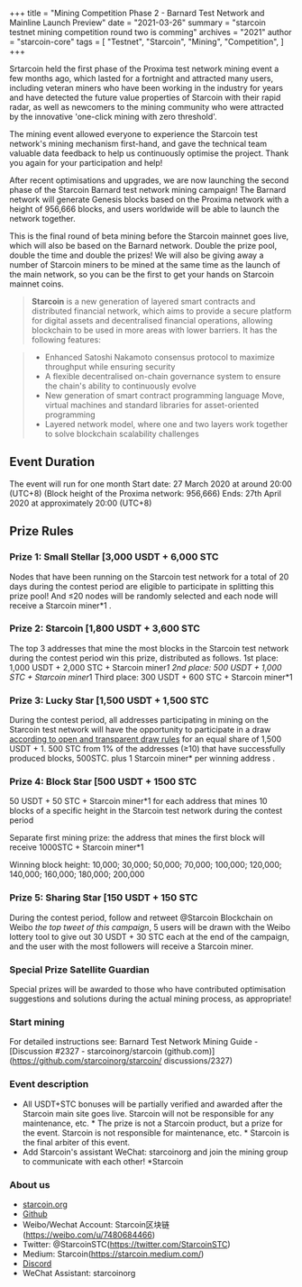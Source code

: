 +++
title = "Mining Competition Phase 2 - Barnard Test Network and Mainline Launch Preview"
date = "2021-03-26"
summary = "starcoin testnet mining competition round two is comming"
archives = "2021"
author = "starcoin-core"
tags = [
    "Testnet",
    "Starcoin",
	"Mining",
	"Competition",
]
+++

Srtarcoin held the first phase of the Proxima test network mining event a few months ago, which lasted for a fortnight and attracted many users, including veteran miners who have been working in the industry for years and have detected the future value properties of Starcoin with their rapid radar, as well as newcomers to the mining community who were attracted by the innovative 'one-click mining with zero threshold'. 

The mining event allowed everyone to experience the Starcoin test network's mining mechanism first-hand, and gave the technical team valuable data feedback to help us continuously optimise the project. Thank you again for your participation and help!

After recent optimisations and upgrades, we are now launching the second phase of the Starcoin Barnard test network mining campaign! The Barnard network will generate Genesis blocks based on the Proxima network with a height of 956,666 blocks, and users worldwide will be able to launch the network together.

This is the final round of beta mining before the Starcoin mainnet goes live, which will also be based on the Barnard network. Double the prize pool, double the time and double the prizes! We will also be giving away a number of Starcoin miners to be mined at the same time as the launch of the main network, so you can be the first to get your hands on Starcoin mainnet coins.


> **Starcoin** is a new generation of layered smart contracts and distributed financial network, which aims to provide a secure platform for digital assets and decentralised financial operations, allowing blockchain to be used in more areas with lower barriers. It has the following features:

>* Enhanced Satoshi Nakamoto consensus protocol to maximize throughput while ensuring security
>* A flexible decentralised on-chain governance system to ensure the chain's ability to continuously evolve
>* New generation of smart contract programming language Move, virtual machines and standard libraries for asset-oriented programming
>* Layered network model, where one and two layers work together to solve blockchain scalability challenges


## Event Duration

The event will run for one month
Start date: 27 March 2020 at around 20:00 (UTC+8) (Block height of the Proxima network: 956,666)
Ends: 27th April 2020 at approximately 20:00 (UTC+8) 



## Prize Rules

### Prize 1: Small Stellar [3,000 USDT + 6,000 STC

Nodes that have been running on the Starcoin test network for a total of 20 days during the contest period are eligible to participate in splitting this prize pool! And ≤20 nodes will be randomly selected and each node will receive a Starcoin miner*1 .


### Prize 2: Starcoin [1,800 USDT + 3,600 STC

The top 3 addresses that mine the most blocks in the Starcoin test network during the contest period win this prize, distributed as follows. 
1st place: 1,000 USDT + 2,000 STC + Starcoin miner*1
2nd place: 500 USDT + 1,000 STC + Starcoin miner*1
Third place: 300 USDT + 600 STC + Starcoin miner*1 


### Prize 3: Lucky Star [1,500 USDT + 1,500 STC

During the contest period, all addresses participating in mining on the Starcoin test network will have the opportunity to participate in a draw [according to open and transparent draw rules](https://github.com/starcoinorg/stcmint-fight) for an equal share of 1,500 USDT + 1. 500 STC from 1% of the addresses (≥10) that have successfully produced blocks, 500STC. plus 1 Starcoin miner* per winning address .


### Prize 4: Block Star [500 USDT + 1500 STC

50 USDT + 50 STC + Starcoin miner*1 for each address that mines 10 blocks of a specific height in the Starcoin test network during the contest period 

Separate first mining prize: the address that mines the first block will receive 1000STC + Starcoin miner*1 

Winning block height: 10,000; 30,000; 50,000; 70,000; 100,000; 120,000; 140,000; 160,000; 180,000; 200,000



### Prize 5: Sharing Star [150 USDT + 150 STC

During the contest period, follow and retweet @Starcoin Blockchain on Weibo *the top tweet of this campaign*, 5 users will be drawn with the Weibo lottery tool to give out 30 USDT + 30 STC each at the end of the campaign, and the user with the most followers will receive a Starcoin miner. 


### Special Prize Satellite Guardian

Special prizes will be awarded to those who have contributed optimisation suggestions and solutions during the actual mining process, as appropriate! 


### Start mining

For detailed instructions see: Barnard Test Network Mining Guide - [Discussion #2327 - starcoinorg/starcoin (github.com)](https://github.com/starcoinorg/starcoin/ discussions/2327)

### Event description

* All USDT+STC bonuses will be partially verified and awarded after the Starcoin main site goes live.
Starcoin will not be responsible for any maintenance, etc. * The prize is not a Starcoin product, but a prize for the event.
Starcoin is not responsible for maintenance, etc. * Starcoin is the final arbiter of this event.
* Add Starcoin's assistant WeChat: starcoinorg and join the mining group to communicate with each other! *Starcoin


### About us

* [starcoin.org](https://starcoin.org/)
* [Github](https://github.com/starcoinorg/starcoin)
* Weibo/Wechat Account: Starcoin区块链(https://weibo.com/u/7480684466)
* Twitter: @StarcoinSTC(https://twitter.com/StarcoinSTC)
* Medium: Starcoin(https://starcoin.medium.com/)
* [Discord](https://discord.gg/UkfNMCpU)
* WeChat Assistant: starcoinorg

